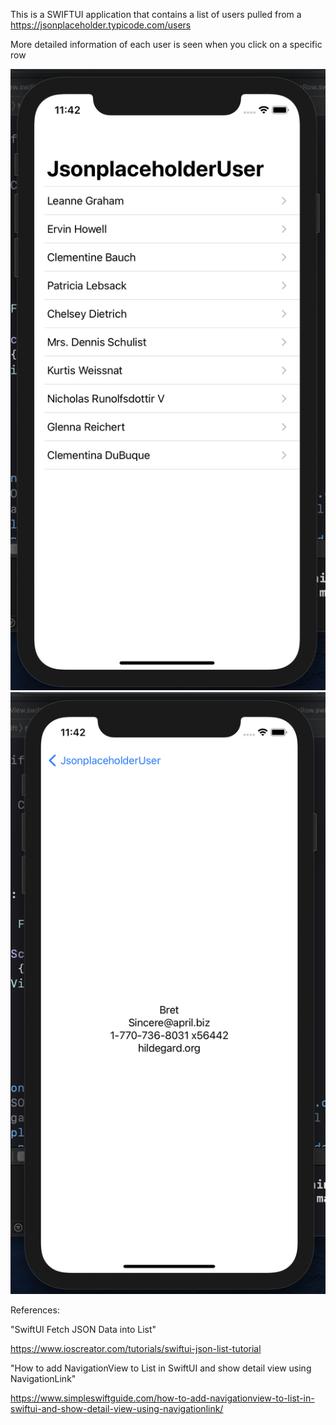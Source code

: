 This is a SWIFTUI application that contains a list of users pulled from a https://jsonplaceholder.typicode.com/users

More detailed information of each user is seen when you click on a specific row


![plot](./images/List.png)
![plot](./images/details.png)


References:

"SwiftUI Fetch JSON Data into List"

https://www.ioscreator.com/tutorials/swiftui-json-list-tutorial

"How to add NavigationView to List in SwiftUI and show detail view using NavigationLink"

https://www.simpleswiftguide.com/how-to-add-navigationview-to-list-in-swiftui-and-show-detail-view-using-navigationlink/
